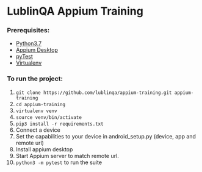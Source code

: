 # LublinQA Appium Training

### Prerequisites:
- [Python3.7](https://www.python.org/downloads/)
- [Appium Desktop](https://github.com/appium/appium-desktop/releases/)
- [pyTest](https://docs.pytest.org/en/latest/getting-started.html)
- [Virtualenv](https://virtualenv.pypa.io/en/latest/)



### To run the project:
1. `git clone https://github.com/lublinqa/appium-training.git appium-training`
2. `cd appium-training`
3. `virtualenv venv`
4. `source venv/bin/activate`
5. `pip3 install -r requirements.txt`
6. Connect a device
7. Set the capabilities to your device in android_setup.py (device, app and remote url)
8. Install appium desktop
9. Start Appium server to match remote url.
10. `python3 -m pytest` to run the suite

